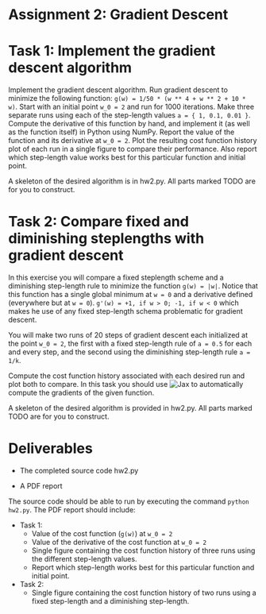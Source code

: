 # Assignment 2: Gradient Descent

# Task 1: Implement the gradient descent algorithm

Implement the gradient descent algorithm. Run gradient descent to minimize the following function: `g(w) = 1/50 * (w ** 4 + w ** 2 + 10 * w)`. Start with an initial point `w_0 = 2` and run for 1000 iterations. Make three separate runs using each of the step-length values `a = { 1, 0.1, 0.01 }`. Compute the derivative of this function by hand, and implement it (as well as the function itself) in Python using NumPy. Report the value of the function and its derivative at `w_0 = 2`. Plot the resulting cost function history plot of each run in a single figure to compare their performance. Also report which step-length value works best for this particular function and initial point.

A skeleton of the desired algorithm is in hw2.py. All parts marked TODO are for you to construct.

# Task 2: Compare fixed and diminishing steplengths with gradient descent

In this exercise you will compare a fixed steplength scheme and a diminishing step-length rule to minimize the function `g(w) = |w|`. Notice that this function has a single global minimum at `w = 0` and a derivative defined (everywhere but at `w = 0`). `g'(w) = +1, if w > 0; -1, if w < 0` which makes he use of any fixed step-length schema problematic for gradient descent.

You will make two runs of 20 steps of gradient descent each initialized at the point `w_0 = 2`, the first with a fixed step-length rule of `a = 0.5` for each and every step, and the second using the diminishing step-length rule `a = 1/k`.

Compute the cost function history associated with each desired run and plot both to compare. In this task you should use ![Jax]() to automatically compute the gradients of the given function.

A skeleton of the desired algorithm is provided in hw2.py. All parts marked TODO are for you to construct.

# Deliverables

- The completed source code hw2.py

- A PDF report

The source code should be able to run by executing the command `python hw2.py`. The PDF report should include:

- Task 1:
  - Value of the cost function (`g(w)`) at `w_0 = 2`
  - Value of the derivative of the cost function at `w_0 = 2`
  - Single figure containing the cost function history of three runs using the different step-length values.
  - Report which step-length works best for this particular function and initial point.
- Task 2:
  - Single figure containing the cost function history of two runs using a fixed step-length and a diminishing step-length.
